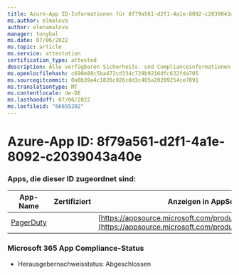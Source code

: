 ```yaml
---
title: Azure-App ID-Informationen für 8f79a561-d2f1-4a1e-8092-c2039043a40e
ms.author: elmalova
author: elenamalova
manager: tonybal
ms.date: 07/06/2022
ms.topic: article
ms.service: attestation
certification_type: attested
description: Alle verfügbaren Sicherheits- und Complianceinformationen für 8f79a561-d2f1-4a1e-8092-c2039043a40e.
ms.openlocfilehash: c690e88c5ba472cd334c729b9216dfc632fda705
ms.sourcegitcommit: 0a0b39a4c1826c026c0d3c405a20209254ce7891
ms.translationtype: MT
ms.contentlocale: de-DE
ms.lasthandoff: 07/06/2022
ms.locfileid: "66655202"
---
```

# <a name="azure-app-id-8f79a561-d2f1-4a1e-8092-c2039043a40e"></a>Azure-App ID: 8f79a561-d2f1-4a1e-8092-c2039043a40e


### <a name="apps-associated-with-this-id"></a>Apps, die dieser ID zugeordnet sind:
| **App-Name** | **Zertifiziert** | **Anzeigen in AppSource** |
|--------------|---------------|-----------------------|
| [PagerDuty](../forward/WA200001637.md) |  | [https://appsource.microsoft.com/product/office/WA200001637](https://appsource.microsoft.com/product/office/WA200001637) |

### <a name="microsoft-365-app-compliance-status"></a>Microsoft 365 App Compliance-Status
- Herausgebernachweisstatus: Abgeschlossen
